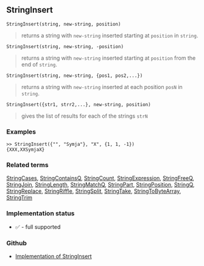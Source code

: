 ## StringInsert

```
StringInsert(string, new-string, position)
```

> returns a string with `new-string` inserted starting at `position` in `string`.

```
StringInsert(string, new-string, -position)
```

> returns a string with `new-string` inserted starting at `position` from the end of `string`.

```
StringInsert(string, new-string, {pos1, pos2,...})
```

> returns a string with `new-string` inserted at each position `posN` in `string`.

```
StringInsert({str1, strr2,...}, new-string, position)
```

> gives the list of results for each of the strings `strN`

### Examples

```
>> StringInsert({"", "Symja"}, "X", {1, 1, -1}) 
{XXX,XXSymjaX}
```

### Related terms
[StringCases](StringCases.md), [StringContainsQ](StringContainsQ.md), [StringCount](StringCount.md), [StringExpression](StringExpression.md), [StringFreeQ](StringFreeQ.md), [StringJoin](StringJoin.md), [StringLength](StringLength.md), [StringMatchQ](StringMatchQ.md), [StringPart](StringPart.md), [StringPosition](StringPosition.md), [StringQ](StringQ.md), [StringReplace](StringReplace.md), [StringRiffle](StringRiffle.md), [StringSplit](StringSplit.md), [StringTake](StringTake.md), [StringToByteArray](StringToByteArray.md), [StringTrim](StringTrim.md)






### Implementation status

* &#x2705; - full supported

### Github

* [Implementation of StringInsert](https://github.com/axkr/symja_android_library/blob/master/symja_android_library/matheclipse-core/src/main/java/org/matheclipse/core/builtin/StringFunctions.java#L1624) 
